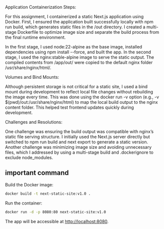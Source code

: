 Application Containerization Steps:

For this assignment, I containerized a static Next.js application using Docker. First, I ensured the application built successfully locally with npm run build, which generates static files in the /out directory. I created a multi-stage Dockerfile to optimize image size and separate the build process from the final runtime environment.

In the first stage, I used node:22-alpine as the base image, installed dependencies using npm install --force, and built the app. In the second stage, I used the nginx:stable-alpine image to serve the static output. The compiled contents from /app/out/ were copied to the default nginx folder /usr/share/nginx/html/.

Volumes and Bind Mounts:

Although persistent storage is not critical for a static site, I used a bind mount during development to reflect local file changes without rebuilding the image every time. This was done using the docker run -v option (e.g., -v $(pwd)/out:/usr/share/nginx/html) to map the local build output to the nginx content folder. This helped test frontend updates quickly during development.

Challenges and Resolutions:

One challenge was ensuring the build output was compatible with nginx’s static file serving structure. I initially used the Next.js server directly but switched to npm run build and next export to generate a static version. Another challenge was minimizing image size and avoiding unnecessary files, which I addressed by using a multi-stage build and .dockerignore to exclude node_modules.

## important command

Build the Docker image:

```bash
docker build -t next-static-site:v1.0 .
```

Run the container:

```bash
docker run -d -p 8080:80 next-static-site:v1.0
```

The app will be accessible at [http://localhost:8080](http://localhost:8080).
